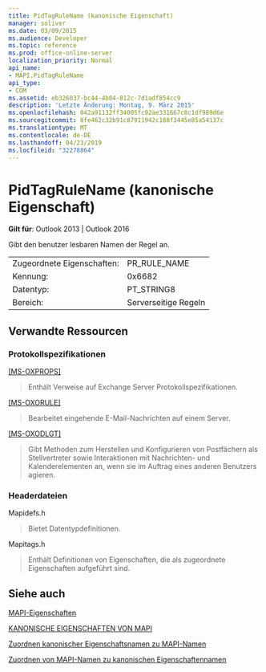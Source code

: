 ```yaml
---
title: PidTagRuleName (kanonische Eigenschaft)
manager: soliver
ms.date: 03/09/2015
ms.audience: Developer
ms.topic: reference
ms.prod: office-online-server
localization_priority: Normal
api_name:
- MAPI.PidTagRuleName
api_type:
- COM
ms.assetid: eb326037-bc44-4b04-812c-7d1adf854cc9
description: 'Letzte Änderung: Montag, 9. März 2015'
ms.openlocfilehash: 042a91132ff34005fc92ae331667c8c1df989d6e
ms.sourcegitcommit: 8fe462c32b91c87911942c188f3445e85a54137c
ms.translationtype: MT
ms.contentlocale: de-DE
ms.lasthandoff: 04/23/2019
ms.locfileid: "32278864"
---
```

# <a name="pidtagrulename-canonical-property"></a>PidTagRuleName (kanonische Eigenschaft)

  
  
**Gilt für**: Outlook 2013 | Outlook 2016 
  
Gibt den benutzer lesbaren Namen der Regel an.
  
|||
|:-----|:-----|
|Zugeordnete Eigenschaften:  <br/> |PR_RULE_NAME  <br/> |
|Kennung:  <br/> |0x6682  <br/> |
|Datentyp:  <br/> |PT_STRING8  <br/> |
|Bereich:  <br/> |Serverseitige Regeln  <br/> |
   
## <a name="related-resources"></a>Verwandte Ressourcen

### <a name="protocol-specifications"></a>Protokollspezifikationen

[[MS-OXPROPS]](https://msdn.microsoft.com/library/f6ab1613-aefe-447d-a49c-18217230b148%28Office.15%29.aspx)
  
> Enthält Verweise auf Exchange Server Protokollspezifikationen.
    
[[MS-OXORULE]](https://msdn.microsoft.com/library/70ac9436-501e-43e2-9163-20d2b546b886%28Office.15%29.aspx)
  
> Bearbeitet eingehende E-Mail-Nachrichten auf einem Server.
    
[[MS-OXODLGT]](https://msdn.microsoft.com/library/01a89b11-9c43-4c40-b147-8f6a1ef5a44f%28Office.15%29.aspx)
  
> Gibt Methoden zum Herstellen und Konfigurieren von Postfächern als Stellvertreter sowie Interaktionen mit Nachrichten- und Kalenderelementen an, wenn sie im Auftrag eines anderen Benutzers agieren.
    
### <a name="header-files"></a>Headerdateien

Mapidefs.h
  
> Bietet Datentypdefinitionen.
    
Mapitags.h
  
> Enthält Definitionen von Eigenschaften, die als zugeordnete Eigenschaften aufgeführt sind.
    
## <a name="see-also"></a>Siehe auch



[MAPI-Eigenschaften](mapi-properties.md)
  
[KANONISCHE EIGENSCHAFTEN VON MAPI](mapi-canonical-properties.md)
  
[Zuordnen kanonischer Eigenschaftsnamen zu MAPI-Namen](mapping-canonical-property-names-to-mapi-names.md)
  
[Zuordnen von MAPI-Namen zu kanonischen Eigenschaftennamen](mapping-mapi-names-to-canonical-property-names.md)

